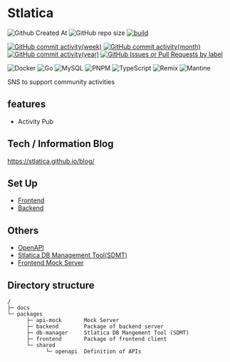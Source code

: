 # Stlatica 

<!-- ステータス系 -->
![Github Created At](https://img.shields.io/github/created-at/stlatica/stlatica?style=plastic)
![GitHub repo size](https://img.shields.io/github/repo-size/stlatica/stlatica?style=plastic)
[![build](https://github.com/stlatica/stlatica/actions/workflows/actions.yml/badge.svg?branch=main)](https://github.com/stlatica/stlatica/actions/workflows/actions.yml)

<!-- アクティビティ系 -->
[![GitHub commit activity(week)](https://img.shields.io/github/commit-activity/w/stlatica/stlatica)](https://github.com/stlatica/stlatica/pulse)
[![GitHub commit activity(month)](https://img.shields.io/github/commit-activity/m/stlatica/stlatica)](https://github.com/stlatica/stlatica/pulse/monthly)
[![GitHub commit activity(year)](https://img.shields.io/github/commit-activity/y/stlatica/stlatica)](https://github.com/stlatica/stlatica/graphs/commit-activity)
[![GitHub Issues or Pull Requests by label](https://img.shields.io/github/issues/stlatica/stlatica/bug)](https://github.com/stlatica/stlatica/labels/bug)

<!-- 技術スタック系 -->
<!-- https://ileriayo.github.io/markdown-badges/ -->
![Docker](https://img.shields.io/badge/docker-%230db7ed.svg?style=for-the-badge&logo=docker&logoColor=white)
![Go](https://img.shields.io/badge/go-%2300ADD8.svg?style=for-the-badge&logo=go&logoColor=white)
![MySQL](https://img.shields.io/badge/mysql-4479A1.svg?style=for-the-badge&logo=mysql&logoColor=white)
![PNPM](https://img.shields.io/badge/pnpm-%234a4a4a.svg?style=for-the-badge&logo=pnpm&logoColor=f69220)
![TypeScript](https://img.shields.io/badge/typescript-%23007ACC.svg?style=for-the-badge&logo=typescript&logoColor=white)
![Remix](https://img.shields.io/badge/remix-%23000.svg?style=for-the-badge&logo=remix&logoColor=white)
![Mantine](https://img.shields.io/badge/Mantine-ffffff?style=for-the-badge&logo=Mantine&logoColor=339af0)

SNS to support community activities

## features

- Activity Pub

## Tech / Information Blog

https://stlatica.github.io/blog/

## Set Up

- [Frontend](https://github.com/stlatica/stlatica/blob/main/packages/frontend/README.md)
- [Backend](https://github.com/stlatica/stlatica/blob/main/packages/backend/README.md)

## Others

- [OpenAPI](https://github.com/stlatica/stlatica/blob/main/packages/shared/openapi/README.md)
- [Stlatica DB Management Tool(SDMT)](https://github.com/stlatica/stlatica/blob/main/packages/db-manager/README.md)
- [Frontend Mock Server](https://github.com/stlatica/stlatica/blob/main/packages/api-mock/README.md)

## Directory structure

```text
/
├─ docs
└─ packages
      ├─ api-mock       Mock Server
      ├─ backend        Package of backend server
      ├─ db-manager     Stlatica DB Mangement Tool (SDMT)
      ├─ frontend       Package of frontend client
      └─ shared
            └─ openapi  Definition of APIs
```
